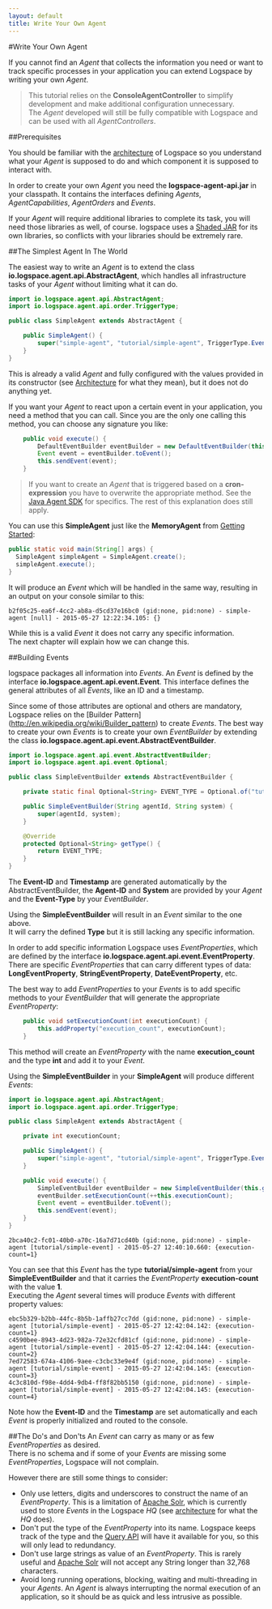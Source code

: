 ```yaml
---
layout: default
title: Write Your Own Agent
---
```


#Write Your Own Agent

If you cannot find an *Agent* that collects the information you need or want to track specific processes in your application you can extend Logspace by writing your own *Agent*.

>This tutorial relies on the **ConsoleAgentController** to simplify development and make additional configuration unnecessary.<br/>The *Agent* developed will still be fully compatible with Logspace and can be used with all *AgentControllers*.


##Prerequisites

You should be familiar with the [architecture](/architecture) of Logspace so you understand what your *Agent* is supposed to do and which component it is supposed to interact with.

In order to create your own *Agent* you need the **logspace-agent-api.jar** in your classpath.
It contains the interfaces defining *Agents*, *AgentCapabilities*, *AgentOrders* and *Events*.

If your *Agent* will require additional libraries to complete its task, you will need those libraries as well, of course.
logspace uses a [Shaded JAR](https://maven.apache.org/plugins/maven-shade-plugin/) for its own libraries, so conflicts with your libraries should be extremely rare.


##The Simplest Agent In The World

The easiest way to write an *Agent* is to extend the class **io.logspace.agent.api.AbstractAgent**, which handles all infrastructure tasks of your *Agent* without limiting what it can do.

````java
import io.logspace.agent.api.AbstractAgent;
import io.logspace.agent.api.order.TriggerType;

public class SimpleAgent extends AbstractAgent {

    public SimpleAgent() {
        super("simple-agent", "tutorial/simple-agent", TriggerType.Event);
    }
}
````

This is already a valid *Agent* and fully configured with the values provided in its constructor (see [Architecture](/architecture) for what they mean), but it does not do anything yet.

If you want your *Agent* to react upon a certain event in your application, you need a method that you can call. Since you are the only one calling this method, you can choose any signature you like:

````java
    public void execute() {
        DefaultEventBuilder eventBuilder = new DefaultEventBuilder(this.getId(), this.getSystem());
        Event event = eventBuilder.toEvent();
        this.sendEvent(event);
    }
````

>If you want to create an *Agent* that is triggered based on a **cron-expression** you have to overwrite the appropriate method. See the [Java Agent SDK](/java-agent-sdk) for specifics. The rest of this explanation does still apply.

You can use this **SimpleAgent** just like the **MemoryAgent** from [Getting Started](/getting-started/):

````java
public static void main(String[] args) {
  SimpleAgent simpleAgent = SimpleAgent.create();
  simpleAgent.execute();
}
````

It will produce an *Event* which will be handled in the same way, resulting in an output on your console similar to this:

````
b2f05c25-ea6f-4cc2-ab8a-d5cd37e16bc0 (gid:none, pid:none) - simple-agent [null] - 2015-05-27 12:22:34.105: {}
````

While this is a valid *Event* it does not carry any specific information.<br/>
The next chapter will explain how we can change this.

##Building Events

logspace packages all information into *Events*. An *Event* is defined by the interface **io.logspace.agent.api.event.Event**. This interface defines the general attributes of all *Events*, like an ID and a timestamp.

Since some of those attributes are optional and others are mandatory, Logspace relies on the [Builder Pattern] (http://en.wikipedia.org/wiki/Builder_pattern) to create *Events*. The best way to create your own *Events* is to create your own *EventBuilder* by extending the class **io.logspace.agent.api.event.AbstractEventBuilder**.

````java
import io.logspace.agent.api.event.AbstractEventBuilder;
import io.logspace.agent.api.event.Optional;

public class SimpleEventBuilder extends AbstractEventBuilder {

    private static final Optional<String> EVENT_TYPE = Optional.of("tutorial/simple-event");

    public SimpleEventBuilder(String agentId, String system) {
        super(agentId, system);
    }

    @Override
    protected Optional<String> getType() {
        return EVENT_TYPE;
    }
}
````

The **Event-ID** and **Timestamp** are generated automatically by the AbstractEventBuilder, the **Agent-ID** and **System** are provided by your *Agent* and the **Event-Type** by your *EventBuilder*.<br/>

Using the **SimpleEventBuilder** will result in an *Event* similar to the one above.<br/>
It will carry the defined **Type** but it is still lacking any specific information.

In order to add specific information Logspace uses *EventProperties*, which are defined by the interface **io.logspace.agent.api.event.EventProperty**.
There are specific *EventProperties* that can carry different types of data: **LongEventProperty**, **StringEventProperty**, **DateEventProperty**, etc.

The best way to add *EventProperties* to your *Events* is to add specific methods to your *EventBuilder* that will generate the appropriate *EventProperty*:

````java
    public void setExecutionCount(int executionCount) {
        this.addProperty("execution_count", executionCount);
    }
````
This method will create an *EventProperty* with the name **execution_count** and the type **int** and add it to your *Event*.

Using the **SimpleEventBuilder** in your **SimpleAgent** will produce different *Events*:

````java
import io.logspace.agent.api.AbstractAgent;
import io.logspace.agent.api.order.TriggerType;

public class SimpleAgent extends AbstractAgent {

    private int executionCount;

    public SimpleAgent() {
        super("simple-agent", "tutorial/simple-agent", TriggerType.Event);
    }

    public void execute() {
        SimpleEventBuilder eventBuilder = new SimpleEventBuilder(this.getId(), this.getSystem());
        eventBuilder.setExecutionCount(++this.executionCount);
        Event event = eventBuilder.toEvent();
        this.sendEvent(event);
    }
}
````

````
2bca40c2-fc01-40b0-a70c-16a7d71cd40b (gid:none, pid:none) - simple-agent [tutorial/simple-event] - 2015-05-27 12:40:10.660: {execution-count=1}
````

You can see that this *Event* has the type **tutorial/simple-agent** from your **SimpleEventBuilder** and that it carries the *EventProperty* **execution-count** with the value **1**.<br/>
Executing the *Agent* several times will produce *Events* with different property values:

````
ebc5b329-b2bb-44fc-8b5b-1affb27cc7dd (gid:none, pid:none) - simple-agent [tutorial/simple-event] - 2015-05-27 12:42:04.142: {execution-count=1}
c4590bee-8943-4d23-982a-72e32cfd81cf (gid:none, pid:none) - simple-agent [tutorial/simple-event] - 2015-05-27 12:42:04.144: {execution-count=2}
7ed72583-674a-4106-9aee-c3cbc33e9e4f (gid:none, pid:none) - simple-agent [tutorial/simple-event] - 2015-05-27 12:42:04.145: {execution-count=3}
4c3c810d-f98e-4dd4-9db4-ff8f82bb5150 (gid:none, pid:none) - simple-agent [tutorial/simple-event] - 2015-05-27 12:42:04.145: {execution-count=4}
````

Note how the **Event-ID** and the **Timestamp** are set automatically and each *Event* is properly initialized and routed to the console.


##The Do's and Don'ts
An *Event* can carry as many or as few *EventProperties* as desired.<br/>
There is no schema and if some of your *Events* are missing some *EventProperties*, Logspace will not complain.

However there are still some things to consider:

* Only use letters, digits and underscores to construct the name of an *EventProperty*. This is a limitation of [Apache Solr](http://lucene.apache.org/solr/), which is currently used to store *Events* in the Logspace *HQ* (see [architecture](/architecture) for what the *HQ* does).
* Don't put the type of the *EventProperty* into its name. Logspace keeps track of the type and the [Query API](/query-api) will have it available for you, so this will only lead to redundancy.
* Don't use large strings as value of an *EventProperty*. This is rarely useful and [Apache Solr](http://lucene.apache.org/solr/) will not accept any String longer than 32,768 characters.
* Avoid long running operations, blocking, waiting and multi-threading in your *Agents*. An *Agent* is always interrupting the normal execution of an application, so it should be as quick and less intrusive as possible.
